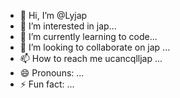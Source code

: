 - 👋 Hi, I’m @Lyjap
- 👀 I’m interested in jap...
- 🌱 I’m currently learning to code...
- 💞️ I’m looking to collaborate on jap ...
- 📫 How to reach me ucancqlljap ...
- 😄 Pronouns: ...
- ⚡ Fun fact: ...

<!---
Lyjap/Lyjap is a ✨ special ✨ repository because its `README.md` (this file) appears on your GitHub profile.
You can click the Preview link to take a look at your changes.
--->
